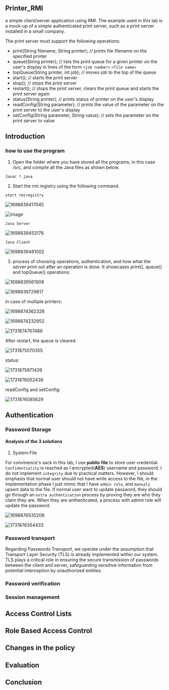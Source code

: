 ## Printer_RMI

a simple client/server application using RMI. The example used in this lab is a mock-up of a simple authenticated print server, such as a print server installed in a small company.

The print server must support the following operations:

- print(String filename, String printer);   // prints file filename on the specified printer
- queue(String printer);   // lists the print queue for a given printer on the user's display in lines of the form `<job number>`   `<file name>`
- topQueue(String printer, int job);   // moves job to the top of the queue
- start();   // starts the print server
- stop();   // stops the print server
- restart();   // stops the print server, clears the print queue and starts the print server again
- status(String printer);  // prints status of printer on the user's display
- readConfig(String parameter);   // prints the value of the parameter on the print server to the user's display
- setConfig(String parameter, String value);   // sets the parameter on the print server to value
## Introduction

### how to use the program

1. Open the folder where you have stored all the programs, in this case /src, and compile all the Java files as shown below.

```
Javac *.java
```

2. Start the rmi registry using the following command.

```
start rmiregistry
```

![1698839417045](image/README/1698839417045.png)

![image](https://github.com/DTU-Master-Courses/Printer_RMI/assets/7116535/11f12e42-cfd1-479b-b65a-f79783fad555)

```
Java Server
```

![1698839453178](image/README/1698839453178.png)

```
Java Client
```

![1698839481002](image/README/1698839481002.png)

3. process of choosing operations, authentication, and how what the server print out after an operation is done. It showcases print(), queue() and topQueue() operations:

![1698839561908](image/README/1698839561908.png)

![1698839729817](image/README/1698839729817.png)

in case of multiple printers:

![1698874362328](image/README/1698874362328.png)

![1698874232952](image/README/1698874232952.png)

![1731874767486](image/README/1731874767486.png)

After restart, the queue is cleared.

![1731875070355](image/README/1731875070355.png)

status:

![1731875971439](image/README/1731875971439.png)

![1731876052436](image/README/1731876052436.png)

readConfig and setConfig:

![1731876085629](image/README/1731876085629.png)

## Authentication

### Password Storage 
#### Analysis of the 3 solutions
1. System File 
   


For convinence's sack in this lab, I use **public file** to store user credential. ``Confidentiality`` is reached as I encrypted(**AES**) username and password. I do not implement ``integrity`` due to practical matters. However, I should emphasis that normal user should not have write access to the file, in the implementation phase I just mimic that I have ``admin role``, and ``manualy`` upsert data to the file. If normal user want to update password, they should go through an ``extra authentication`` process by proving they are who they claim they are. When they are anthenticated, a process with admin role will update the password. 

![1698876535208](image/README/1698876535208.png)

![1731876354433](image/README/1731876354433.png)

### Password transport
Regarding Passwords Transport, we operate under the assumption that Transport Layer Security (TLS) is already implemented within our system. TLS plays a critical role in ensuring the secure transmission of passwords between the client and server, safeguarding sensitive information from potential interception by unauthorized entities.

### Password verification


### Session management

##  Access Control Lists

## Role Based Access Control

## Changes in the policy

## Evaluation

## Conclusion